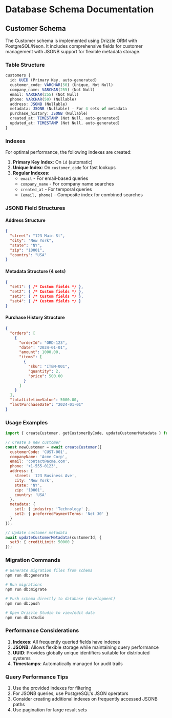 # Database Schema Documentation

## Customer Schema

The Customer schema is implemented using Drizzle ORM with PostgreSQL/Neon. It includes comprehensive fields for customer management with JSONB support for flexible metadata storage.

### Table Structure

```typescript
customers {
  id: UUID (Primary Key, auto-generated)
  customer_code: VARCHAR(50) (Unique, Not Null)
  company_name: VARCHAR(255) (Not Null)
  email: VARCHAR(255) (Not Null)
  phone: VARCHAR(50) (Nullable)
  address: JSONB (Nullable)
  metadata: JSONB (Nullable) - For 4 sets of metadata
  purchase_history: JSONB (Nullable)
  created_at: TIMESTAMP (Not Null, auto-generated)
  updated_at: TIMESTAMP (Not Null, auto-generated)
}
```

### Indexes

For optimal performance, the following indexes are created:

1. **Primary Key Index**: On `id` (automatic)
2. **Unique Index**: On `customer_code` for fast lookups
3. **Regular Indexes**:
   - `email` - For email-based queries
   - `company_name` - For company name searches
   - `created_at` - For temporal queries
   - `(email, phone)` - Composite index for combined searches

### JSONB Field Structures

#### Address Structure
```json
{
  "street": "123 Main St",
  "city": "New York",
  "state": "NY",
  "zip": "10001",
  "country": "USA"
}
```

#### Metadata Structure (4 sets)
```json
{
  "set1": { /* Custom fields */ },
  "set2": { /* Custom fields */ },
  "set3": { /* Custom fields */ },
  "set4": { /* Custom fields */ }
}
```

#### Purchase History Structure
```json
{
  "orders": [
    {
      "orderId": "ORD-123",
      "date": "2024-01-01",
      "amount": 1000.00,
      "items": [
        {
          "sku": "ITEM-001",
          "quantity": 2,
          "price": 500.00
        }
      ]
    }
  ],
  "totalLifetimeValue": 5000.00,
  "lastPurchaseDate": "2024-01-01"
}
```

### Usage Examples

```javascript
import { createCustomer, getCustomerByCode, updateCustomerMetadata } from './customer-queries.js';

// Create a new customer
const newCustomer = await createCustomer({
  customerCode: 'CUST-001',
  companyName: 'Acme Corp',
  email: 'contact@acme.com',
  phone: '+1-555-0123',
  address: {
    street: '123 Business Ave',
    city: 'New York',
    state: 'NY',
    zip: '10001',
    country: 'USA'
  },
  metadata: {
    set1: { industry: 'Technology' },
    set2: { preferredPaymentTerms: 'Net 30' }
  }
});

// Update customer metadata
await updateCustomerMetadata(customerId, {
  set3: { creditLimit: 50000 }
});
```

### Migration Commands

```bash
# Generate migration files from schema
npm run db:generate

# Run migrations
npm run db:migrate

# Push schema directly to database (development)
npm run db:push

# Open Drizzle Studio to view/edit data
npm run db:studio
```

### Performance Considerations

1. **Indexes**: All frequently queried fields have indexes
2. **JSONB**: Allows flexible storage while maintaining query performance
3. **UUID**: Provides globally unique identifiers suitable for distributed systems
4. **Timestamps**: Automatically managed for audit trails

### Query Performance Tips

1. Use the provided indexes for filtering
2. For JSONB queries, use PostgreSQL's JSON operators
3. Consider creating additional indexes on frequently accessed JSONB paths
4. Use pagination for large result sets